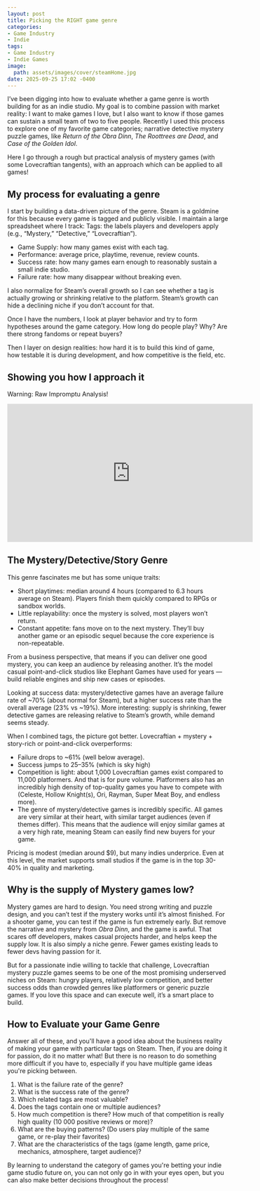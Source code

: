 ```yaml
---
layout: post
title: Picking the RIGHT game genre
categories:
- Game Industry
- Indie
tags:
- Game Industry
- Indie Games
image:
  path: assets/images/cover/steamHome.jpg
date: 2025-09-25 17:02 -0400
---
```

I’ve been digging into how to evaluate whether a game genre is worth building for as an indie studio. My goal is to combine passion with market reality: I want to make games I love, but I also want to know if those games can sustain a small team of two to five people. Recently I used this process to explore one of my favorite game categories; narrative detective mystery puzzle games, like *Return of the Obra Dinn*, *The Roottrees are Dead*, and *Case of the Golden Idol*.

Here I go through a rough but practical analysis of mystery games (with some Lovecraftian tangents), with an approach which can be applied to all games!

## My process for evaluating a genre

I start by building a data-driven picture of the genre. Steam is a goldmine for this because every game is tagged and publicly visible. I maintain a large spreadsheet where I track:
Tags: the labels players and developers apply (e.g., “Mystery,” “Detective,” “Lovecraftian”).


- Game Supply: how many games exist with each tag.
- Performance: average price, playtime, revenue, review counts.
- Success rate: how many games earn enough to reasonably sustain a small indie studio.
- Failure rate: how many disappear without breaking even.


I also normalize for Steam’s overall growth so I can see whether a tag is actually growing or shrinking relative to the platform. Steam’s growth can hide a declining niche if you don’t account for that. 

Once I have the numbers, I look at player behavior and try to form hypotheses around the game category. How long do people play? Why? Are there strong fandoms or repeat buyers? 

Then I layer on design realities: how hard it is to build this kind of game, how testable it is during development, and how competitive is the field, etc.

## Showing you how I approach it

Warning: Raw Impromptu Analysis!
<iframe width="560" height="315" src="https://www.youtube.com/embed/_wyJGKhOHII?si=c7MseQZzJ6nRc3ZM" title="YouTube video player" frameborder="0" allow="accelerometer; autoplay; clipboard-write; encrypted-media; gyroscope; picture-in-picture; web-share" referrerpolicy="strict-origin-when-cross-origin" allowfullscreen></iframe>


## The Mystery/Detective/Story Genre

This genre fascinates me but has some unique traits:

- Short playtimes: median around 4 hours (compared to 6.3 hours average on Steam). Players finish them quickly compared to RPGs or sandbox worlds.
- Little replayability: once the mystery is solved, most players won’t return.
- Constant appetite: fans move on to the next mystery. They’ll buy another game or an episodic sequel because the core experience is non-repeatable.


From a business perspective, that means if you can deliver one good mystery, you can keep an audience by releasing another. It’s the model casual point-and-click studios like Elephant Games have used for years — build reliable engines and ship new cases or episodes.

Looking at success data: mystery/detective games have an average failure rate of ~70% (about normal for Steam), but a higher success rate than the overall average (23% vs ~19%). More interesting: supply is shrinking, fewer detective games are releasing relative to Steam’s growth, while demand seems steady.

When I combined tags, the picture got better. Lovecraftian + mystery + story-rich or point-and-click overperforms:

- Failure drops to ~61% (well below average).
- Success jumps to 25–35% (which is sky high)
- Competition is light: about 1,000 Lovecraftian games exist compared to 11,000 platformers. And that is for pure volume. Platformers also has an incredibly high density of top-quality games you have to compete with (Celeste, Hollow Knight(s), Ori, Rayman, Super Meat Boy, and endless more).
- The genre of mystery/detective games is incredibly specific. All games are very similar at their heart, with similar target audiences (even if themes differ). This means that the audience will enjoy similar games at a very high rate, meaning Steam can easily find new buyers for your game.


Pricing is modest (median around $9), but many indies underprice. Even at this level, the market supports small studios if the game is in the top 30-40% in quality and marketing.

## Why is the supply of Mystery games low?

Mystery games are hard to design. You need strong writing and puzzle design, and you can’t test if the mystery works until it’s almost finished. For a shooter game, you can test if the game is fun extremely early. But remove the narrative and mystery from *Obra Dinn*, and the game is awful. That scares off developers, makes casual projects harder, and helps keep the supply low. It is also simply a niche genre. Fewer games existing leads to fewer devs having passion for it. 

But for a passionate indie willing to tackle that challenge, Lovecraftian mystery puzzle games seems to be one of the most promising underserved niches on Steam: hungry players, relatively low competition, and better success odds than crowded genres like platformers or generic puzzle games. If you love this space and can execute well, it’s a smart place to build.

## How to Evaluate your Game Genre
Answer all of these, and you'll have a good idea about the business reality of making your game with particular tags on Steam.
Then, if you are doing it for passion, do it no matter what! 
But there is no reason to do something more difficult if you have to, especially if you have multiple game ideas you're picking between.

1. What is the failure rate of the genre?
2. What is the success rate of the genre?
3. Which related tags are most valuable?
4. Does the tags contain one or multiple audiences?
5. How much competition is there? How much of that competition is really high quality (10 000 positive reviews or more)? 
7. What are the buying patterns? (Do users play multiple of the same game, or re-play their favorites) 
8. What are the characteristics of the tags (game length, game price, mechanics, atmosphere, target audience)?

By learning to understand the category of games you're betting your indie game studio future on, you can not only go in with your eyes open, but you can also make better decisions throughout the process!